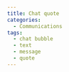 ```yaml
---
title: Chat quote
categories:
  - Communications
tags:
  - chat bubble
  - text
  - message
  - quote
---
```

